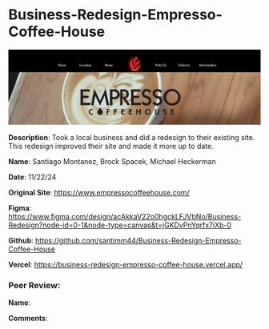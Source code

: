 # Business-Redesign-Empresso-Coffee-House

![Design preview for the Business-Redesign-Empresso-Coffee-House](./assets/empressoReadmeimg.png)

**Description**: Took a local business and did a redesign to their existing site. This redesign improved their site and made it more up to date.

**Name**: Santiago Montanez, Brock Spacek, Michael Heckerman

**Date**: 11/22/24

**Original Site**: https://www.empressocoffeehouse.com/

**Figma**: https://www.figma.com/design/acAkkaV22o0hgckLFJVbNo/Business-Redesign?node-id=0-1&node-type=canvas&t=jGKDvPnYqrfx7iXb-0

**Github**: https://github.com/santimm44/Business-Redesign-Empresso-Coffee-House

**Vercel**: https://business-redesign-empresso-coffee-house.vercel.app/

### Peer Review:
**Name**: 

**Comments**: 